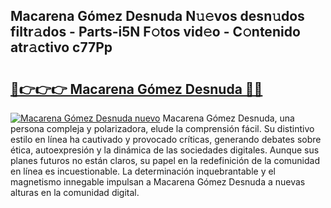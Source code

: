 ## Macarena Gómez Desnuda N𝚞𝚎vos desn𝚞dos filtr𝚊dos - Parts-i5N F𝚘tos vid𝚎o - C𝚘ntenido atr𝚊ctivo c77Pp

# <h2><a href="http://mb1r05o.tromn.icu/?c=Macarena+G%c3%b3mez+Desnuda">🔗👉👉👉 Macarena Gómez Desnuda 🔗🔗</a></h2>

[![Macarena Gómez Desnuda nuevo](https://i.imgur.com/pEAQMta.gif)](http://mb1r05o.tromn.icu/?c=Macarena+G%c3%b3mez+Desnuda)
Macarena Gómez Desnuda, una persona compleja y polarizadora, elude la comprensión fácil. Su distintivo estilo en línea ha cautivado y provocado críticas, generando debates sobre ética, autoexpresión y la dinámica de las sociedades digitales. Aunque sus planes futuros no están claros, su papel en la redefinición de la comunidad en línea es incuestionable. La determinación inquebrantable y el magnetismo innegable impulsan a Macarena Gómez Desnuda a nuevas alturas en la comunidad digital.

